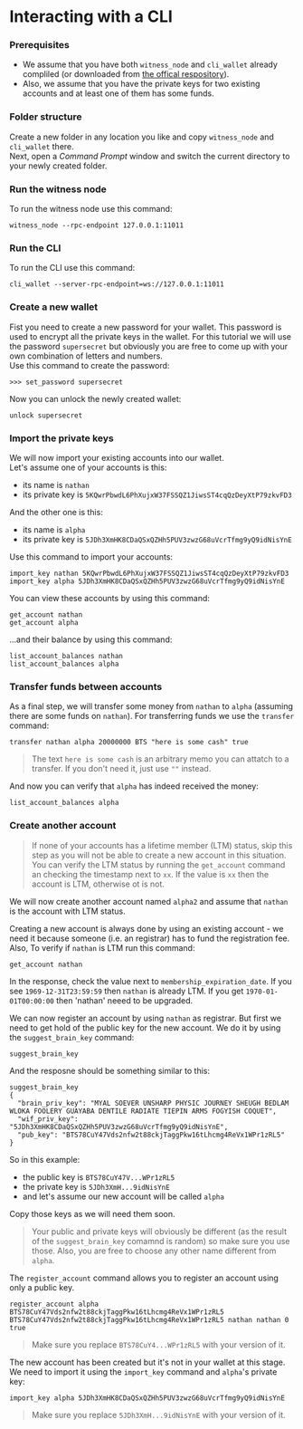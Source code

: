 # Interacting with a CLI
### Prerequisites
* We assume that you have both `witness_node` and `cli_wallet` already compliled (or downloaded from [the offical respository](https://github.com/bitshares/bitshares-2/releases/latest)).  
* Also, we assume that you have the private keys for two existing accounts and at least one of them has some funds.

### Folder structure
Create a new folder in any location you like and copy `witness_node` and `cli_wallet` there.  
Next, open a *Command Prompt* window and switch the current directory to your newly created folder.

### Run the witness node
To run the witness node use this command:
```
witness_node --rpc-endpoint 127.0.0.1:11011
```

### Run the CLI
To run the CLI use this command:
```
cli_wallet --server-rpc-endpoint=ws://127.0.0.1:11011
```

### Create a new wallet
Fist you need to create a new password for your wallet. This password is used to encrypt all the private keys in the wallet. For this tutorial we will use the password `supersecret` but obviously you are free to come up with your own combination of letters and numbers.   
Use this command to create the password:
```
>>> set_password supersecret
```
Now you can unlock the newly created wallet:
```
unlock supersecret
```

### Import the private keys
We will now import your existing accounts into our wallet.  
Let's assume one of your accounts is this:
* its name is `nathan`
* its private key is `5KQwrPbwdL6PhXujxW37FSSQZ1JiwsST4cqQzDeyXtP79zkvFD3`

And the other one is this:
* its name is `alpha`
* its private key is `5JDh3XmHK8CDaQSxQZHh5PUV3zwzG68uVcrTfmg9yQ9idNisYnE`



Use this command to import your accounts:
```
import_key nathan 5KQwrPbwdL6PhXujxW37FSSQZ1JiwsST4cqQzDeyXtP79zkvFD3
import_key alpha 5JDh3XmHK8CDaQSxQZHh5PUV3zwzG68uVcrTfmg9yQ9idNisYnE
```
You can view these accounts by using this command:
```
get_account nathan
get_account alpha
```
...and their balance by using this command:
```
list_account_balances nathan
list_account_balances alpha
```

### Transfer funds between accounts
As a final step, we will transfer some money from `nathan` to `alpha` (assuming there are some funds on `nathan`).
For transferring funds we use the `transfer` command:
```
transfer nathan alpha 20000000 BTS "here is some cash" true
```
> The text `here is some cash` is an arbitrary memo you can attatch to a transfer. If you don't need it, just use `""` instead. 

And now you can verify that `alpha` has indeed received the money:
```
list_account_balances alpha
```

### Create another account

> If none of your accounts has a lifetime member (LTM) status, skip this step as you will not be able to create a new account in this situation. You can verify the LTM status by running the `get_account` command an checking the timestamp next to `xx`. If the value is `xx` then the account is LTM, otherwise ot is not.

We will now create another account named `alpha2` and assume that `nathan` is the account with LTM status.

Creating a new account is always done by using an existing account - we need it because someone (i.e. an registrar) has to fund the registration fee.  
Also,  To verify if `nathan` is LTM run this command:
```
get_account nathan
```
In the response, check the value next to `membership_expiration_date`. If you see `1969-12-31T23:59:59` then `nathan` is already LTM. If you get `1970-01-01T00:00:00` then 'nathan' neeed to be upgraded.


We can now register an account by using `nathan` as registrar. But first we need to get hold of the public key for the new account. We do it by using the `suggest_brain_key` command:
```
suggest_brain_key
```
And the resposne should be something similar to this:
```
suggest_brain_key
{
  "brain_priv_key": "MYAL SOEVER UNSHARP PHYSIC JOURNEY SHEUGH BEDLAM WLOKA FOOLERY GUAYABA DENTILE RADIATE TIEPIN ARMS FOGYISH COQUET",
  "wif_priv_key": "5JDh3XmHK8CDaQSxQZHh5PUV3zwzG68uVcrTfmg9yQ9idNisYnE",
  "pub_key": "BTS78CuY47Vds2nfw2t88ckjTaggPkw16tLhcmg4ReVx1WPr1zRL5"
}
```
So in this example:
* the public key is `BTS78CuY47V...WPr1zRL5`
* the private key is `5JDh3XmH...9idNisYnE`
* and let's assume our new account will be called `alpha`

Copy those keys as we will need them soon.

> Your public and private keys will obviously be different (as the result of the `suggest_brain_key` comamnd is random) so make sure you use those. Also, you are free to choose any other name different from `alpha`.

The `register_account` command allows you to register an account using only a public key.
```
register_account alpha BTS78CuY47Vds2nfw2t88ckjTaggPkw16tLhcmg4ReVx1WPr1zRL5 BTS78CuY47Vds2nfw2t88ckjTaggPkw16tLhcmg4ReVx1WPr1zRL5 nathan nathan 0 true
```
> Make sure you replace `BTS78CuY4...WPr1zRL5` with your version of it.

The new account has been created but it's not in your wallet at this stage. We need to import it using the `import_key` command and `alpha`'s private key:
```
import_key alpha 5JDh3XmHK8CDaQSxQZHh5PUV3zwzG68uVcrTfmg9yQ9idNisYnE
```
> Make sure you replace `5JDh3XmH...9idNisYnE` with your version of it.

